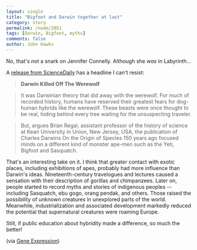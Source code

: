 ```yaml
---
layout: single 
title: "Bigfoot and Darwin together at last" 
category: story
permalink: /node/2051
tags: [Darwin, Bigfoot, myths] 
comments: false 
author: John Hawks 
---
```


No, that's not a snark on Jennifer Connelly. Although she <i>was</i> in Labyrinth...

A <a href="http://www.sciencedaily.com/releases/2009/06/090616080135.htm">release from ScienceDaily</a> has a headline I can't resist: 

<blockquote><b>Darwin Killed Off The Werewolf</b></blockquote>


<blockquote>It was Darwinian theory that did away with the werewolf. For much of recorded history, humans have reserved their greatest fears for dog-human hybrids like the werewolf. These beasts were once thought to be real, hiding behind every tree waiting for the unsuspecting traveler.</blockquote>

<blockquote>But, argues Brian Regal, assistant professor of the history of science at Kean University in Union, New Jersey, USA, the publication of Charles Darwins On the Origin of Species 150 years ago focused minds on a different kind of monster  ape-men such as the Yeti, Bigfoot and Sasquatch.</blockquote>

That's an interesting take on it.  I think that greater contact with exotic places, including exhibitions of apes, probably had more influence than Darwin's ideas. Nineteenth-century travelogues and lectures caused a sensation with their description of gorillas and chimpanzees. Later on, people started to record myths and stories of indigenous peoples -- including Sasquatch, ebu gogo, orang pendak, and others. Those raised the possibility of unknown creatures in unexplored parts of the world. Meanwhile, industrialization and associated development markedly reduced the potential that supernatural creatures  were roaming Europe. 

Still, if public education about hybridity made a difference, so much the better!


(via <a href="http://feedproxy.google.com/~r/scienceblogs/gnxp/~3/wuiwrfUysRk/evolution_monsters.php">Gene Expression</a>)

